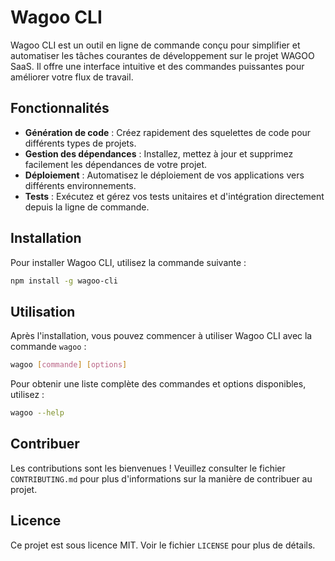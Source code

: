 # Wagoo CLI

Wagoo CLI est un outil en ligne de commande conçu pour simplifier et automatiser les tâches courantes de développement sur le projet WAGOO SaaS. Il offre une interface intuitive et des commandes puissantes pour améliorer votre flux de travail.

## Fonctionnalités

- **Génération de code** : Créez rapidement des squelettes de code pour différents types de projets.
- **Gestion des dépendances** : Installez, mettez à jour et supprimez facilement les dépendances de votre projet.
- **Déploiement** : Automatisez le déploiement de vos applications vers différents environnements.
- **Tests** : Exécutez et gérez vos tests unitaires et d'intégration directement depuis la ligne de commande.

## Installation

Pour installer Wagoo CLI, utilisez la commande suivante :

```sh
npm install -g wagoo-cli
```

## Utilisation

Après l'installation, vous pouvez commencer à utiliser Wagoo CLI avec la commande `wagoo` :

```sh
wagoo [commande] [options]
```

Pour obtenir une liste complète des commandes et options disponibles, utilisez :

```sh
wagoo --help
```

## Contribuer

Les contributions sont les bienvenues ! Veuillez consulter le fichier `CONTRIBUTING.md` pour plus d'informations sur la manière de contribuer au projet.

## Licence

Ce projet est sous licence MIT. Voir le fichier `LICENSE` pour plus de détails.
